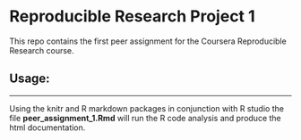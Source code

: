 Reproducible Research Project 1
==============================

This repo contains the first peer assignment for the Coursera Reproducible Research course.

## Usage:
-----------

Using the knitr and R markdown packages in conjunction with R studio the file 
**peer_assignment_1.Rmd** will run the R code analysis and produce the html documentation.
